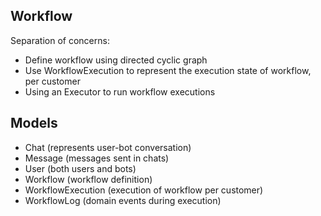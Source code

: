 ## Workflow

Separation of concerns:
- Define workflow using directed cyclic graph
- Use WorkflowExecution to represent the execution state of workflow, per customer
- Using an Executor to run workflow executions


## Models

- Chat (represents user-bot conversation)
- Message (messages sent in chats)
- User (both users and bots)
- Workflow (workflow definition)
- WorkflowExecution (execution of workflow per customer)
- WorkflowLog (domain events during execution)

